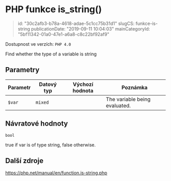 PHP funkce is_string()
======================

> id: "30c2afb3-b78a-4618-adae-5c1cc75b31d1"
> slugCS: funkce-is-string
> publicationDate: "2019-09-11 10:04:03"
> mainCategoryId: "5bf11342-01a0-47e1-a6a8-c8c22bf92af9"

Dostupnost ve verzích: `PHP 4.0`

Find whether the type of a variable is string


Parametry
--------------

| Parametr | Datový typ | Výchozí hodnota | Poznámka |
|-----|-----|-----|-----|
| `$var` | `mixed` |  | The variable being evaluated. |


Návratové hodnoty
----------------

`bool`

true if var is of type string,
false otherwise.

Další zdroje
------------

https://php.net/manual/en/function.is-string.php
